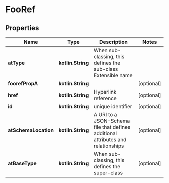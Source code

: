
# FooRef

## Properties
Name | Type | Description | Notes
------------ | ------------- | ------------- | -------------
**atType** | **kotlin.String** | When sub-classing, this defines the sub-class Extensible name | 
**foorefPropA** | **kotlin.String** |  |  [optional]
**href** | **kotlin.String** | Hyperlink reference |  [optional]
**id** | **kotlin.String** | unique identifier |  [optional]
**atSchemaLocation** | **kotlin.String** | A URI to a JSON-Schema file that defines additional attributes and relationships |  [optional]
**atBaseType** | **kotlin.String** | When sub-classing, this defines the super-class |  [optional]



